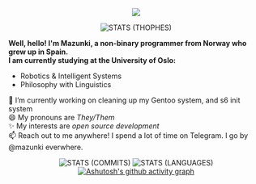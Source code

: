 <p align="center">
  <img src="https://github-readme-streak-stats.herokuapp.com?user=mazunki&theme=dark&hide_border=true&background=22272E" />
</p>
<div align="center">
  
  ![STATS (THOPHES)](https://github-profile-trophy.vercel.app/?username=mazunki&theme=gruvbox&column=8)
</div>

**Well, hello! I'm Mazunki, a non-binary programmer from Norway who grew up in Spain. <br />**
**I am currently studying at the University of Oslo:**
  - Robotics & Intelligent Systems
  - Philosophy with Linguistics

🌱 I’m currently working on cleaning up my Gentoo system, and s6 init system<br />
😄 My pronouns are *They/Them* <br />
✨ My interests are *open source development* <br />
📫 Reach out to me anywhere! I spend a lot of time on Telegram. I go by @mazunki everwhere.

<div align="center">
  
  ![STATS (COMMITS)](https://github-readme-stats-sabesansathananthan.vercel.app/api?username=mazunki&show_icons=true&hide_border=true&theme=gruvbox)
  ![STATS (LANGUAGES)](https://github-readme-stats.vercel.app/api/top-langs/?username=mazunki&layout=compact&theme=gruvbox&hide_border=true)
  [![Ashutosh's github activity graph](https://github-readme-activity-graph.vercel.app/graph?username=mazunki)](https://github.com/ashutosh00710/github-readme-activity-graph)
  
</div>


<!--
**mazunki/mazunki** is a ✨ _special_ ✨ repository because its `README.md` (this file) appears on your GitHub profile.

Here are some ideas to get you started:

- 🔭 I’m currently working on ...
- 🌱 I’m currently learning ...
- 👯 I’m looking to collaborate on ...
- 🤔 I’m looking for help with ...
- 💬 Ask me about ...
- 📫 How to reach me: ...
- 😄 Pronouns: ...
- ⚡ Fun fact: ...
-->
